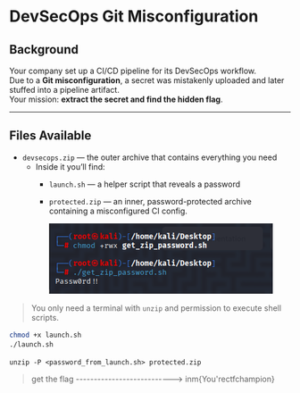 # DevSecOps Git Misconfiguration
## Background
Your company set up a CI/CD pipeline for its DevSecOps workflow.  
Due to a **Git misconfiguration**, a secret was mistakenly uploaded and later stuffed into a pipeline artifact.  
Your mission: **extract the secret and find the hidden flag**.

---

## Files Available

- `devsecops.zip` — the outer archive that contains everything you need
  - Inside it you’ll find:
    - `launch.sh` — a helper script that reveals a password
    - `protected.zip` — an inner, password-protected archive containing a misconfigured CI config.

      ![alt text](image.png)

> You only need a terminal with `unzip` and permission to execute shell scripts.

  ```sh
  chmod +x launch.sh
  ./launch.sh
  ```

  ```unzip -P <password_from_launch.sh> protected.zip```

> get the flag --------------------------->   inm{You'rectfchampion}



